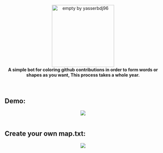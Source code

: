 <div align="center">
  <br><img align="center" height="200" src="https://raw.githubusercontent.com/yasserbdj96/empty/main/screenshot/logo.png" alt="empty by yasserbdj96">
  <br>
  <strong>A simple bot for coloring github contributions in order to form words or shapes as you want, This process takes a whole year.</strong>
</div>
<br>

<br>
<h2>Demo:</h2>
<div align="center">
    <a href="https://raw.githubusercontent.com/yasserbdj96/empty/main/screenshot/screenshot.png" target="_blank"><img src="https://raw.githubusercontent.com/yasserbdj96/empty/main/screenshot/screenshot.png" /></a>
</div>

<br>
<h2>Create your own map.txt:</h2>
<div align="center">
    <a href="https://yasserbdj96.github.io/empty" target="_blank"><img src="https://raw.githubusercontent.com/yasserbdj96/empty/main/screenshot/screenshot1.png" /></a>
</div>